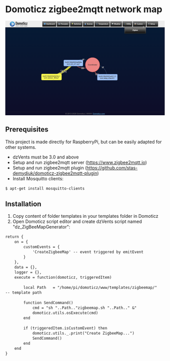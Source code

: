 # Domoticz zigbee2mqtt network map
<img src="screenshot.png"></img>

## Prerequisites
This project is made directly for RaspberryPi, but can be easily adapted for other systems.
- dzVents must be 3.0 and above
- Setup and run zigbee2mqtt server (https://www.zigbee2mqtt.io)
- Setup and run zigbee2mqtt plugin (https://github.com/stas-demydiuk/domoticz-zigbee2mqtt-plugin)
- Install Mosquitto clients:
```
$ apt-get install mosquitto-clients
```

## Installation
1. Copy content of folder templates in your templates folder in Domoticz 
2. Open Domoticz script editor and create dzVents script named "dz_ZigBeeMapGenerator":

```
return {
	on = {
		customEvents = {
			'CreateZigbeeMap' -- event triggered by emitEvent
		}
	},
	data = {},
	logger = {},
	execute = function(domoticz, triggeredItem)
	    
	    local Path   = "/home/pi/domoticz/www/templates/zigbeemap/"                  -- template path
	    
	    function SendCommand()
            cmd = "sh "..Path.."zigbeemap.sh "..Path.." &"
            domoticz.utils.osExecute(cmd)
        end  
	    
		if (triggeredItem.isCustomEvent) then
			domoticz.utils._.print("Create ZigbeeMap...")
			SendCommand()
		end
	end
}

```
